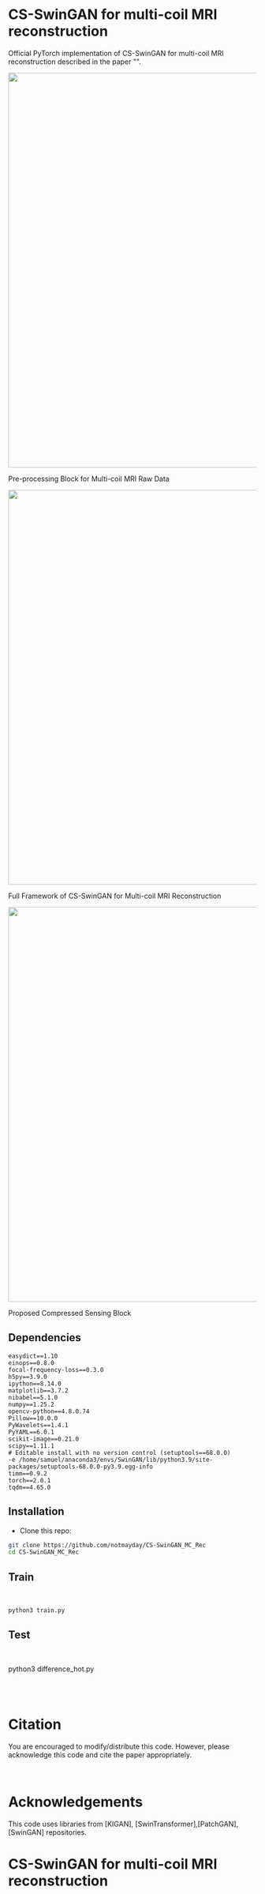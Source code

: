# CS-SwinGAN for multi-coil MRI reconstruction

Official PyTorch implementation of CS-SwinGAN for multi-coil MRI reconstruction described in the paper "".

<div align="center">
<img src="./asserts/preprocessing_block.png" width="800px">
</div>

Pre-processing Block for Multi-coil MRI Raw Data

<div align="center">
<img src="./asserts/framework.png" width="800px">
</div>

Full Framework of CS-SwinGAN for Multi-coil MRI Reconstruction

<div align="center">
<img src="./asserts/CS-Block.png" width="800px">
</div>

Proposed Compressed Sensing Block

## Dependencies

```
easydict==1.10
einops==0.8.0
focal-frequency-loss==0.3.0
h5py==3.9.0
ipython==8.14.0
matplotlib==3.7.2
nibabel==5.1.0
numpy==1.25.2
opencv-python==4.8.0.74
Pillow==10.0.0
PyWavelets==1.4.1
PyYAML==6.0.1
scikit-image==0.21.0
scipy==1.11.1
# Editable install with no version control (setuptools==68.0.0)
-e /home/samuel/anaconda3/envs/SwinGAN/lib/python3.9/site-packages/setuptools-68.0.0-py3.9.egg-info
timm==0.9.2
torch==2.0.1
tqdm==4.65.0
```

## Installation
- Clone this repo:
```bash
git clone https://github.com/notmayday/CS-SwinGAN_MC_Rec
cd CS-SwinGAN_MC_Rec
```

## Train

<br />

```
python3 train.py 

```


## Test

<br />

python3 difference_hot.py 

<br />
<br />


# Citation
You are encouraged to modify/distribute this code. However, please acknowledge this code and cite the paper appropriately.


<br />

# Acknowledgements

This code uses libraries from [KIGAN], [SwinTransformer],[PatchGAN],[SwinGAN] repositories.
# CS-SwinGAN for multi-coil MRI reconstruction
